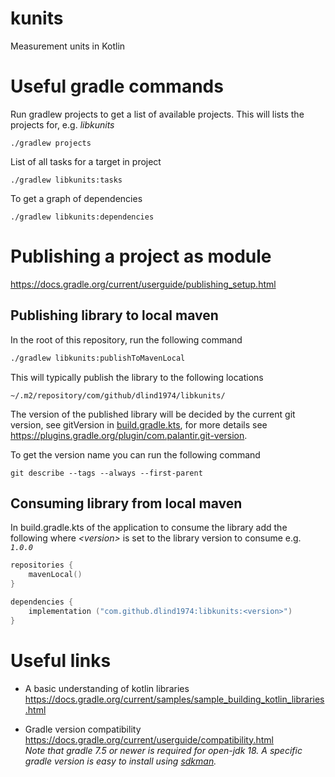# kunits
Measurement units in Kotlin


# Useful gradle commands
Run gradlew projects to get a list of available projects. This will lists the projects for, e.g. _libkunits_
```
./gradlew projects
```

List of all tasks for a target in project
```
./gradlew libkunits:tasks
```

To get a graph of dependencies
```
./gradlew libkunits:dependencies
```

# Publishing a project as module
https://docs.gradle.org/current/userguide/publishing_setup.html

## Publishing library to local maven

In the root of this repository, run the following command

```bash
./gradlew libkunits:publishToMavenLocal
```

This will typically publish the library to the following locations
```
~/.m2/repository/com/github/dlind1974/libkunits/
```

The version of the published library will be decided by the current git version, see gitVersion in [build.gradle.kts](./libkunits/build.gradle.kts), for more details see https://plugins.gradle.org/plugin/com.palantir.git-version.

To get the version name you can run the following command
```
git describe --tags --always --first-parent
```

## Consuming library from local maven

In build.gradle.kts of the application to consume the library add the following where _\<version\>_ is set to the library version to consume e.g. _`1.0.0`_ 
```kotlin
repositories {
    mavenLocal()
}

dependencies {
    implementation ("com.github.dlind1974:libkunits:<version>")
}
```

# Useful links
* A basic understanding of kotlin libraries<br>
https://docs.gradle.org/current/samples/sample_building_kotlin_libraries.html

* Gradle version compatibility<br>
https://docs.gradle.org/current/userguide/compatibility.html<br>
_Note that gradle 7.5 or newer is required for open-jdk 18.
A specific gradle version is easy to install using [sdkman](https://sdkman.io/)._
